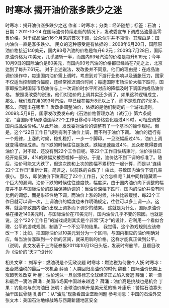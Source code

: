 # 时寒冰  揭开油价涨多跌少之迷

时寒冰：揭开油价涨多跌少之迷
作者：时寒冰；分类：经济随想；标签：石油 ；日期：2011-10-24
在国际油价持续走低的情况下，发改委宣布下调成品油最高零售价格。对于成品油价16个月来的首次下调，公众似乎并不领情。其理由是：国内油价一直是涨多跌少。
民众的这种感受是有依据的：2008年6月20日，国际原油价格接近140美元，国内93号汽油的价格是每升6.2元；2009年7月28日，国际原油价格为70美元，几乎腰斩一半，而国内93号汽油的价格是每升6.19元；今年10月9日的国际油价是80美元，而国内93号汽油的价格都已经站在7元之上，北京达到了每升7.61元。
对于上述说法，发改委并不同意。他们的理由是：在成品油调价操作中，每逢国内油价需上调时，考虑到对下游行业影响以及通胀压力，国家不仅适当控制调价幅度，还经常推迟调价时间；每逢国际市场油价大幅下跌时，国家即按当时国际市场油价与上一次调价时水平所对应的降幅及时下调国内成品油价格。
按照发改委的说法，他们对油价的上调其实还少调了，如果这种逻辑成立，那么，我们现在用的93号汽油，早已经在每升8元以上了，而不是现在的7元多。那么，问题出在哪里？
发改委调整油价，依据的是他们制定的一个游戏规则。2009年5月8日，国家发改委发布的《石油价格管理办法（试行）》第六条规定，“当国际市场原油连续22个工作日移动平均价格变化超过4%时，可相应调整国内成品油价格。”从此开始，发改委对油价的调整有了一个基本的操作规程。但是，这个“22日工作日”规则有利于油价上调，而不利于油价下调。
油价的运行有一个规律，上涨的时候，稳扎稳打，一步一个脚印，一旦涨幅超过4%，油价上调就变得顺理成章。而下跌的时候往往是急跌，跌幅迅速超过4%，民众都觉得要调油价了，对不起，还没有到22个工作日呢。等22个工作日快结束时，油价往往已经开始反弹，4%的跌幅又被吞噬掉一部分。于是，油价达不到下调的标准了。随后，油价可能又大跌了，但这次跌和上次的跌幅不累积在一起计算，而是以“连续22个工作日”重新计算。简言之，以前跌的白跌了！由此，导致国内油价下调几率很小。
那么，即使油价下跌满足了22个工作日，又会怎样呢？其中同样隐藏着一个巨大的漏洞。油价下跌的时候往往速度快，幅度深，由于国内油价向下调整的幅度并不是与国际油价的跌幅保持协调的：当油价深幅下跌时，国内的油价并没有同比例的调低，而是象征性地下调。而油价上涨的时候，往往比较缓慢，每22个工作日就可以调一次，上调油价的幅度也未作明确规定，往往可以多上调一点。这样，就会导致国内油价出现上调多而下调少的结果。
这就是为什么，国际原油价格在接近140美元时，与国际油价在70美元时，国内油价几乎不变的原因。也就是说，这个“22个工作日”的游戏规则其实是个非常“天才”的设计，它利用一个看似合理、公平的游戏规则，制造了一个不公平的结果。
我觉得，这个游戏规则应该修改一下：比如，把国际油价以10美元划分为一个区间，与国内相应的油价明确对应，每当油价涨跌到一个新的区间，就采用新的价格。这样才能真正做到公平。
（说明，此文发表于上海证券报2011年10月13日头版，发表时有删节，且题目改为《油价的“天才”设计》）

相关文章：
刘军宁：燃油税是个宪政议题
时寒冰：燃油税为何像个人妖
时寒冰：出台燃油税的最后一次机会
薛涌：人类回归高油价的时代
魏巍：国际油价长期上涨趋势难改变
叶檀：油价泡沫一旦崩溃标志全球经济正式陷入衰退
薛涌：第一滴和最后一滴油
薛涌：美国市场离中国越来越远？
薛涌：油价高是挑战也是机会
丁果：钓鱼岛与东海油田
张明：全球油价飙升是美元惹的祸
叶康乐：警惕石油寡头抽干国民骨髓
孔善广：从“油荒”现象看国企垄断问题
参考消息：中国的石油外交
张文木：美国石油地缘战略与西藏新疆地区安全